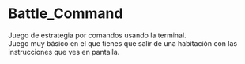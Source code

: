 # Battle_Command

Juego de estrategia por comandos usando la terminal.<br>
Juego muy básico en el que tienes que salir de una habitación con las instrucciones que ves en pantalla.
